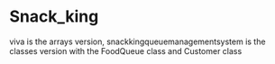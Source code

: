# Snack_king

viva is the arrays version,
snackkingqueuemanagementsystem is the classes version with the FoodQueue class and Customer class
